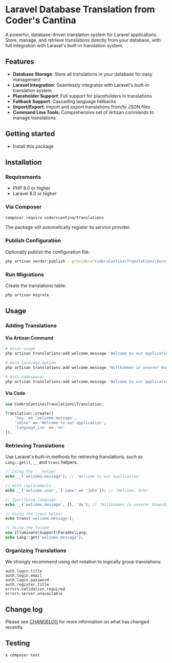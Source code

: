 # Laravel Database Translation from Coder's Cantina

A powerful, database-driven translation system for Laravel applications. Store, manage, and retrieve translations directly from your database, with full integration with Laravel's built-in translation system.

## Features

- **Database Storage**: Store all translations in your database for easy management
- **Laravel Integration**: Seamlessly integrates with Laravel's built-in translation system
- **Placeholder Support**: Full support for placeholders in translations
- **Fallback Support**: Cascading language fallbacks
- **Import/Export**: Import and export translations from/to JSON files
- **Command Line Tools**: Comprehensive set of Artisan commands to manage translations

## Getting started

* Install this package

## Installation

### Requirements

- PHP 8.0 or higher
- Laravel 8.0 or higher

### Via Composer

```bash
composer require coderscantina/translations
```

The package will automatically register its service provider.

### Publish Configuration

Optionally publish the configuration file:

```bash
php artisan vendor:publish --provider="CodersCantina\Translations\ServiceProvider" --tag="config"
```

### Run Migrations

Create the translations table:

```bash
php artisan migrate
```
## Usage

### Adding Translations

#### Via Artisan Command

```bash
# Basic usage
php artisan translations:add welcome.message 'Welcome to our application'

# With language option
php artisan translations:add welcome.message 'Willkommen in unserer Anwendung' --lang=de

# With namespace
php artisan translations:add welcome.message 'Welcome to our application' --namespace=frontend
```
#### Via Code

```php
use CodersCantina\Translations\Translation;

Translation::create([
    'key' => 'welcome.message',
    'value' => 'Welcome to our application',
    'language_iso' => 'en'
]);
```
### Retrieving Translations

Use Laravel's built-in methods for retrieving translations, such as `Lang::get()`, `__` and `trans` helpers.

```php
// Using the __ helper
echo __('welcome.message'); // 'Welcome to our application'

// With replacements
echo __('welcome.user', ['name' => 'John']); // 'Welcome, John'

// Specifying language
echo __('welcome.message', [], 'de'); // 'Willkommen in unserer Anwendung'

// Using the trans helper
echo trans('welcome.message');

// Using the facade
use Illuminate\Support\Facades\Lang;
echo Lang::get('welcome.message');
```

### Organizing Translations

We strongly recommend using dot notation to logically group translations:

```
auth.login.title
auth.login.email
auth.login.password
auth.register.title
errors.validation.required
errors.server.unavailable
```

## Change log

Please see [CHANGELOG](CHANGELOG.md) for more information on what has changed recently.

## Testing

``` bash
$ composer test
```
